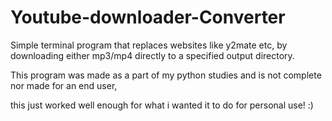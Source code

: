 # Youtube-downloader-Converter
Simple terminal program that replaces websites like y2mate etc, by downloading either mp3/mp4 directly to a specified output directory.


This program was made as a part of my python studies and is not complete nor made for an end user, 

this just worked well enough for what i wanted it to do for personal use! :)
